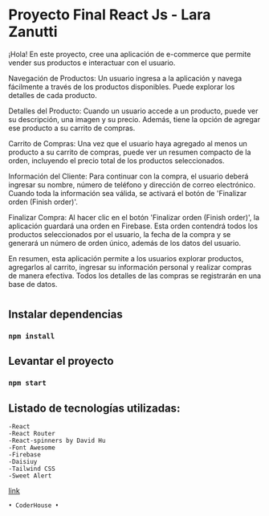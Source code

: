 # Proyecto Final React Js - Lara Zanutti

¡Hola! En este proyecto, cree una aplicación de e-commerce que permite vender sus productos e interactuar con el usuario.

Navegación de Productos: Un usuario ingresa a la aplicación y navega fácilmente a través de los productos disponibles. Puede explorar los detalles de cada producto.

Detalles del Producto: Cuando un usuario accede a un producto, puede ver su descripción, una imagen y su precio. Además, tiene la opción de agregar ese producto a su carrito de compras.

Carrito de Compras: Una vez que el usuario haya agregado al menos un producto a su carrito de compras, puede ver un resumen compacto de la orden, incluyendo el precio total de los productos seleccionados.

Información del Cliente: Para continuar con la compra, el usuario deberá ingresar su nombre, número de teléfono y dirección de correo electrónico. Cuando toda la información sea válida, se activará el botón de 'Finalizar orden (Finish order)'.

Finalizar Compra: Al hacer clic en el botón 'Finalizar orden (Finish order)', la aplicación guardará una orden en Firebase. Esta orden contendrá todos los productos seleccionados por el usuario, la fecha de la compra y se generará un número de orden único, además de los datos del usuario.

En resumen, esta aplicación permite a los usuarios explorar productos, agregarlos al carrito, ingresar su información personal y realizar compras de manera efectiva. Todos los detalles de las compras se registrarán en una base de datos.

#


## Instalar dependencias

### `npm install`

## Levantar el proyecto

### `npm start`

## Listado de tecnologías utilizadas: 

    -React
    -React Router
    -React-spinners by David Hu
    -Font Awesome
    -Firebase
    -Daisiuy
    -Tailwind CSS
    -Sweet Alert


[link](netlify)

    • CoderHouse •